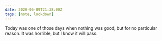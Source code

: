 ```yaml
---
date: 2020-06-09T21:38:00Z
tags: [note, lockdown]
---
```


Today was one of those days when nothing was good, but for no particular reason. It was horrible, but I know it will pass.